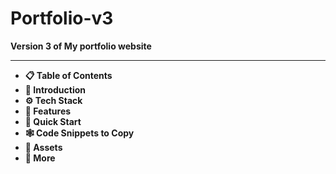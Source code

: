 # <b>Portfolio-v3
Version 3 of My portfolio website
<hr>
<ul>
<li>📋 Table of Contents</li>
<li>🤖 Introduction</li>
<li>⚙️ Tech Stack</li>
<li>🔋 Features</li>
<li>🤸 Quick Start</li>
<li>🕸️ Code Snippets to Copy</li>
<li>🔗 Assets </li>
<li>🚀 More </li>
</ul>
